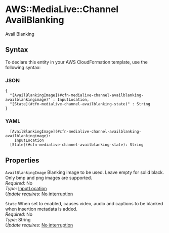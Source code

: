 # AWS::MediaLive::Channel AvailBlanking<a name="aws-properties-medialive-channel-availblanking"></a>

Avail Blanking

## Syntax<a name="aws-properties-medialive-channel-availblanking-syntax"></a>

To declare this entity in your AWS CloudFormation template, use the following syntax:

### JSON<a name="aws-properties-medialive-channel-availblanking-syntax.json"></a>

```
{
  "[AvailBlankingImage](#cfn-medialive-channel-availblanking-availblankingimage)" : InputLocation,
  "[State](#cfn-medialive-channel-availblanking-state)" : String
}
```

### YAML<a name="aws-properties-medialive-channel-availblanking-syntax.yaml"></a>

```
  [AvailBlankingImage](#cfn-medialive-channel-availblanking-availblankingimage): 
    InputLocation
  [State](#cfn-medialive-channel-availblanking-state): String
```

## Properties<a name="aws-properties-medialive-channel-availblanking-properties"></a>

`AvailBlankingImage`  <a name="cfn-medialive-channel-availblanking-availblankingimage"></a>
Blanking image to be used\. Leave empty for solid black\. Only bmp and png images are supported\.  
*Required*: No  
*Type*: [InputLocation](aws-properties-medialive-channel-inputlocation.md)  
*Update requires*: [No interruption](https://docs.aws.amazon.com/AWSCloudFormation/latest/UserGuide/using-cfn-updating-stacks-update-behaviors.html#update-no-interrupt)

`State`  <a name="cfn-medialive-channel-availblanking-state"></a>
When set to enabled, causes video, audio and captions to be blanked when insertion metadata is added\.  
*Required*: No  
*Type*: String  
*Update requires*: [No interruption](https://docs.aws.amazon.com/AWSCloudFormation/latest/UserGuide/using-cfn-updating-stacks-update-behaviors.html#update-no-interrupt)